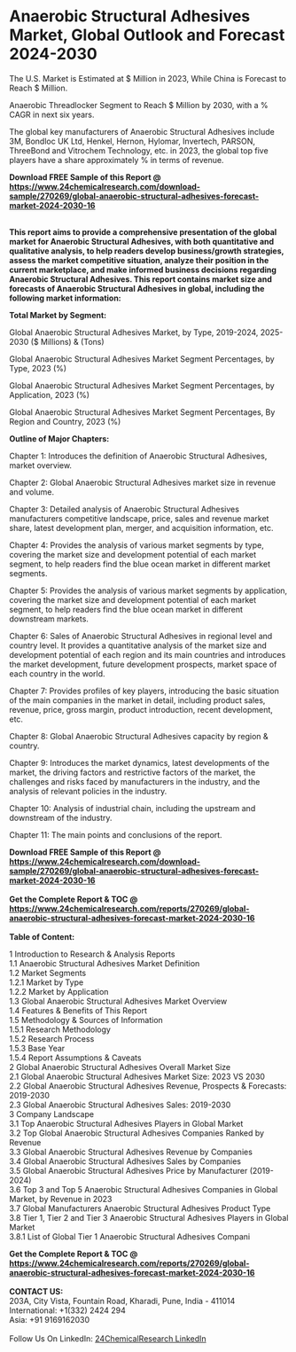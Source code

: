 <h1>Anaerobic Structural Adhesives Market, Global Outlook and Forecast 2024-2030</h1><p>
The U.S. Market is Estimated at $ Million in 2023, While China is Forecast to Reach $ Million.</p><p>
Anaerobic Threadlocker Segment to Reach $ Million by 2030, with a % CAGR in next six years.</p><p>
The global key manufacturers of Anaerobic Structural Adhesives include 3M, Bondloc UK Ltd, Henkel, Hernon, Hylomar, Invertech, PARSON, ThreeBond and Vitrochem Technology, etc. in 2023, the global top five players have a share approximately % in terms of revenue.</p><div><b>Download FREE Sample of this Report @ 
            <a href="https://www.24chemicalresearch.com/download-sample/270269/global-anaerobic-structural-adhesives-forecast-market-2024-2030-16">
            https://www.24chemicalresearch.com/download-sample/270269/global-anaerobic-structural-adhesives-forecast-market-2024-2030-16</a></b></div><br><p>
<strong>This report aims to provide a comprehensive presentation of the global market for Anaerobic Structural Adhesives, with both quantitative and qualitative analysis, to help readers develop business/growth strategies, assess the market competitive situation, analyze their position in the current marketplace, and make informed business decisions regarding Anaerobic Structural Adhesives. This report contains market size and forecasts of Anaerobic Structural Adhesives in global, including the following market information:</strong>
</p><p>
<strong>Total Market by Segment:</strong></p><p>
Global Anaerobic Structural Adhesives Market, by Type, 2019-2024, 2025-2030 ($ Millions) &amp; (Tons)</p><p>
Global Anaerobic Structural Adhesives Market Segment Percentages, by Type, 2023 (%)</p><p>
</p><p>
Global Anaerobic Structural Adhesives Market Segment Percentages, by Application, 2023 (%)</p><p>
</p><p>
Global Anaerobic Structural Adhesives Market Segment Percentages, By Region and Country, 2023 (%)</p><p>
</p><p>
</p><p>
</p><p>
</p><p><strong>Outline of Major Chapters:</strong></p><p>
</p><p>Chapter 1: Introduces the definition of Anaerobic Structural Adhesives, market overview.</p><p>
Chapter 2: Global Anaerobic Structural Adhesives market size in revenue and volume.</p><p>
Chapter 3: Detailed analysis of Anaerobic Structural Adhesives manufacturers competitive landscape, price, sales and revenue market share, latest development plan, merger, and acquisition information, etc.</p><p>
Chapter 4: Provides the analysis of various market segments by type, covering the market size and development potential of each market segment, to help readers find the blue ocean market in different market segments.</p><p>
Chapter 5: Provides the analysis of various market segments by application, covering the market size and development potential of each market segment, to help readers find the blue ocean market in different downstream markets.</p><p>
Chapter 6: Sales of Anaerobic Structural Adhesives in regional level and country level. It provides a quantitative analysis of the market size and development potential of each region and its main countries and introduces the market development, future development prospects, market space of each country in the world.</p><p>
Chapter 7: Provides profiles of key players, introducing the basic situation of the main companies in the market in detail, including product sales, revenue, price, gross margin, product introduction, recent development, etc.</p><p>
Chapter 8: Global Anaerobic Structural Adhesives capacity by region &amp; country.</p><p>
Chapter 9: Introduces the market dynamics, latest developments of the market, the driving factors and restrictive factors of the market, the challenges and risks faced by manufacturers in the industry, and the analysis of relevant policies in the industry.</p><p>
Chapter 10: Analysis of industrial chain, including the upstream and downstream of the industry.</p><p>
Chapter 11: The main points and conclusions of the report.</p><div><b>Download FREE Sample of this Report @ 
            <a href="https://www.24chemicalresearch.com/download-sample/270269/global-anaerobic-structural-adhesives-forecast-market-2024-2030-16">
            https://www.24chemicalresearch.com/download-sample/270269/global-anaerobic-structural-adhesives-forecast-market-2024-2030-16</a></b></div><br><div><b>Get the Complete Report & TOC @ 
            <a href="https://www.24chemicalresearch.com/reports/270269/global-anaerobic-structural-adhesives-forecast-market-2024-2030-16">
            https://www.24chemicalresearch.com/reports/270269/global-anaerobic-structural-adhesives-forecast-market-2024-2030-16</a></b></div><br>
            <b>Table of Content:</b><p>1 Introduction to Research & Analysis Reports<br />
    1.1 Anaerobic Structural Adhesives Market Definition<br />
    1.2 Market Segments<br />
        1.2.1 Market by Type<br />
        1.2.2 Market by Application<br />
    1.3 Global Anaerobic Structural Adhesives Market Overview<br />
    1.4 Features & Benefits of This Report<br />
    1.5 Methodology & Sources of Information<br />
        1.5.1 Research Methodology<br />
        1.5.2 Research Process<br />
        1.5.3 Base Year<br />
        1.5.4 Report Assumptions & Caveats<br />
2 Global Anaerobic Structural Adhesives Overall Market Size<br />
    2.1 Global Anaerobic Structural Adhesives Market Size: 2023 VS 2030<br />
    2.2 Global Anaerobic Structural Adhesives Revenue, Prospects & Forecasts: 2019-2030<br />
    2.3 Global Anaerobic Structural Adhesives Sales: 2019-2030<br />
3 Company Landscape<br />
    3.1 Top Anaerobic Structural Adhesives Players in Global Market<br />
    3.2 Top Global Anaerobic Structural Adhesives Companies Ranked by Revenue<br />
    3.3 Global Anaerobic Structural Adhesives Revenue by Companies<br />
    3.4 Global Anaerobic Structural Adhesives Sales by Companies<br />
    3.5 Global Anaerobic Structural Adhesives Price by Manufacturer (2019-2024)<br />
    3.6 Top 3 and Top 5 Anaerobic Structural Adhesives Companies in Global Market, by Revenue in 2023<br />
    3.7 Global Manufacturers Anaerobic Structural Adhesives Product Type<br />
    3.8 Tier 1, Tier 2 and Tier 3 Anaerobic Structural Adhesives Players in Global Market<br />
        3.8.1 List of Global Tier 1 Anaerobic Structural Adhesives Compani</p><div><b>Get the Complete Report & TOC @ 
            <a href="https://www.24chemicalresearch.com/reports/270269/global-anaerobic-structural-adhesives-forecast-market-2024-2030-16">
            https://www.24chemicalresearch.com/reports/270269/global-anaerobic-structural-adhesives-forecast-market-2024-2030-16</a></b></div><br><b>CONTACT US:</b><br>
            203A, City Vista, Fountain Road, Kharadi, Pune, India - 411014<br>
            International: +1(332) 2424 294<br>
            Asia: +91 9169162030 <br><br>
            Follow Us On LinkedIn: <a href="https://www.linkedin.com/company/24chemicalresearch/">24ChemicalResearch LinkedIn</a>
